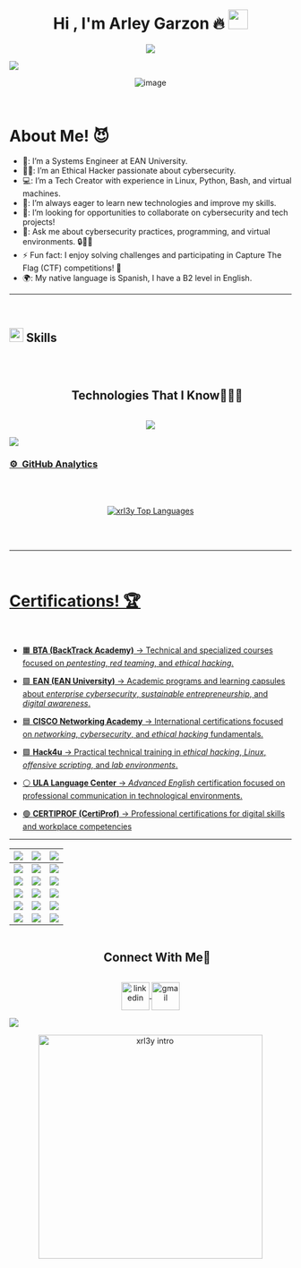 
<h1 align="center"><b>Hi , I'm Arley Garzon 🔥 </b><img src="https://media.giphy.com/media/hvRJCLFzcasrR4ia7z/giphy.gif" width="35"></h1>

<p align="center">
  <a href="https://github.com/DenverCoder1/readme-typing-svg">
    <img src="https://readme-typing-svg.herokuapp.com?font=Time+New+Roman&color=cyan&size=25&center=true&vCenter=true&width=600&height=100&lines=Cybersecurity+Enthusiast,;Ethical+Hacker,;Systems+Engineer,;Tech+Creator,;Passionate+Learner,;Innovative+Thinker,;Always+eager+to+learn+new+things..<3">
  </a>
</p>

<!--horizontal divider(gradiant)-->
<img src="https://user-images.githubusercontent.com/73097560/115834477-dbab4500-a447-11eb-908a-139a6edaec5c.gif">

<p align="center">
  <img src="https://github.com/user-attachments/assets/e0435811-b33e-433a-9144-5aabb3d0ef35" alt="image" />
</p>




<br>
<h1>About Me! 😈</h1>

- 🏫: I’m a Systems Engineer at EAN University.
- 🕵️‍♂️: I’m an Ethical Hacker passionate about cybersecurity.
- 💻: I’m a Tech Creator with experience in Linux, Python, Bash, and virtual machines.
- 🌱: I’m always eager to learn new technologies and improve my skills.
- 🤔: I’m looking for opportunities to collaborate on cybersecurity and tech projects! 
- 💬: Ask me about cybersecurity practices, programming, and virtual environments. 🔒👨‍💻
- ⚡ Fun fact: I enjoy solving challenges and participating in Capture The Flag (CTF) competitions! 🎯
- 🌍: My native language is Spanish, I have a B2 level in English.
<hr>
<br>




## <img src="https://media2.giphy.com/media/QssGEmpkyEOhBCb7e1/giphy.gif?cid=ecf05e47a0n3gi1bfqntqmob8g9aid1oyj2wr3ds3mg700bl&rid=giphy.gif" width ="25"><b> Skills</b>
<br>

<!--h1 without bottom border-->
<div id="user-content-toc">
  <ul align="center">
    <summary><h2 style="display: inline-block">Technologies That I Know👨🏻‍💻</h2></summary>
  </ul>
</div>
<!--tech stack icons-->
<p align="center">
  <a href="https://skillicons.dev">
    <img src="https://skillicons.dev/icons?i=linux,bash,powershell,py,html,css,js,docker,github,java,discord,vscode,postman,mysql,cpp,cloudflare,debian,kali,latex,obsidian,php,ubuntu&perline=14" />
</p>

<!--horizontal divider(gradiant)-->

<img src="https://user-images.githubusercontent.com/73097560/115834477-dbab4500-a447-11eb-908a-139a6edaec5c.gif">


### ⚙️ &nbsp;GitHub Analytics


<br />
<br />
<p align="center">
  <img src="https://github-readme-stats.vercel.app/api/top-langs/?username=xrl3y&layout=compact&theme=dark&bg_color=0A0A0A&cache_seconds=1800" alt="xrl3y Top Languages"/>
</p>
<br />







<br>
<hr>
<br>
<h1>Certifications! 🏆</h1>
<br>

- 🟧 **BTA (BackTrack Academy)** → Technical and specialized courses focused on *pentesting*, *red teaming*, and *ethical hacking*.

- 🟩 **EAN (EAN University)** → Academic programs and learning capsules about *enterprise cybersecurity*, *sustainable entrepreneurship*, and *digital awareness*.

- 🟦 **CISCO Networking Academy** → International certifications focused on *networking*, *cybersecurity*, and *ethical hacking* fundamentals.

- 🟪 **Hack4u** → Practical technical training in *ethical hacking*, *Linux*, *offensive scripting*, and *lab environments*.

- ⚪ **ULA Language Center** → *Advanced English* certification focused on professional communication in technological environments.

- 🟢 **CERTIPROF (CertiProf)** → Professional certifications for digital skills and workplace competencies

---
  

<div align="center">

| [![](https://img.shields.io/badge/Vulnerability%20Analysis%20-%20BTA-orange?style=for-the-badge)](https://raw.githubusercontent.com/tu_usuario/tu_repositorio/main/Certificates/AnalisisDeVulnerabilidades-BackTrackAcademy.jpg) | [![](https://img.shields.io/badge/Vulnerability%20Exploitation%20-%20BTA-orange?style=for-the-badge)](https://raw.githubusercontent.com/tu_usuario/tu_repositorio/main/Certificates/ExplotacionDeVulnerabilidades-BackTrackAcademy.jpg) | [![](https://img.shields.io/badge/Cyber%20Threat%20Intelligence%20-%20BTA-orange?style=for-the-badge)](https://raw.githubusercontent.com/tu_usuario/tu_repositorio/main/Certificates/InteligenciaDeAmenazasCiberneticas_BackTrackAcademy.jpg) |
|:---:|:---:|:---:|
| [![](https://img.shields.io/badge/Information%20Gathering%20-%20BTA-orange?style=for-the-badge)](https://raw.githubusercontent.com/tu_usuario/tu_repositorio/main/Certificates/RecoleccionDelInformacion-BackTrackAcademy.jpg) | [![](https://img.shields.io/badge/Remote%20Work%20Professional%20Certification%20-%20CERTIPROF-teal?style=for-the-badge)](https://raw.githubusercontent.com/tu_usuario/tu_repositorio/main/Certificates/Remote-Work-ProfessionalCertification-Certiprof.jpg) | [![](https://img.shields.io/badge/Web%20Hacking%20Challenges%20-%20BTA-orange?style=for-the-badge)](https://raw.githubusercontent.com/tu_usuario/tu_repositorio/main/Certificates/RetosHackingWeb-BackTrackAcademy.jpg) |
| [![](https://img.shields.io/badge/Wireshark%20for%20Pentesters%20-%20BTA-orange?style=for-the-badge)](https://raw.githubusercontent.com/tu_usuario/tu_repositorio/main/Certificates/WireSharkParaPentester-BackTrackAcademy.jpg) | [![](https://img.shields.io/badge/Phishing%20Capsule%20-%20EAN-green?style=for-the-badge)](https://raw.githubusercontent.com/tu_usuario/tu_repositorio/main/Certificates/Capsula%20(Phishing)_EAN.jpg) | [![](https://img.shields.io/badge/Sustainability%20%26%20Entrepreneurship%20-%20EAN-green?style=for-the-badge)](https://raw.githubusercontent.com/tu_usuario/tu_repositorio/main/Certificates/CertificadoSostenibilidadEmprendimientoSostenible_EAN.jpg) |
| [![](https://img.shields.io/badge/Cybersecurity%20Awareness%20-%20CERTIPROF-teal?style=for-the-badge)](https://raw.githubusercontent.com/tu_usuario/tu_repositorio/main/Certificates/Cibersecurity-Awareness-ProfessionalCertification_CertiProf.jpg) | [![](https://img.shields.io/badge/Enterprise%20Cybersecurity%20-%20EAN-green?style=for-the-badge)](https://raw.githubusercontent.com/tu_usuario/tu_repositorio/main/Certificates/Ciberseguridad%20Empresarial_EAN.jpg) | [![](https://img.shields.io/badge/Certified%20Ethical%20Hacker%20-%20CISCO-blue?style=for-the-badge)](https://raw.githubusercontent.com/tu_usuario/tu_repositorio/main/Certificates/Certified_Ethical_Hacker_CISCO.jpg) |
| [![](https://img.shields.io/badge/Introduction%20to%20Cybersecurity%20-%20CISCO-blue?style=for-the-badge)](https://raw.githubusercontent.com/tu_usuario/tu_repositorio/main/Certificates/Introduction_to_Cybersecurity_CISCO.jpg) | [![](https://img.shields.io/badge/Introduction%20to%20Hacking%20-%20Hack4u-purple?style=for-the-badge)](https://raw.githubusercontent.com/tu_usuario/tu_repositorio/main/Certificates/IntroduccionAlHacking_Hack4u.jpg) | [![](https://img.shields.io/badge/Introduction%20to%20Linux%20-%20Hack4u-purple?style=for-the-badge)](https://raw.githubusercontent.com/tu_usuario/tu_repositorio/main/Certificates/Introduction-a-Linux_Hack4u.io.jpg) |
| [![](https://img.shields.io/badge/Linux%20Environment%20Customization%20-%20Hack4u-purple?style=for-the-badge)](https://raw.githubusercontent.com/tu_usuario/tu_repositorio/main/Certificates/Personalizacion-de-Entorno-en-Linux_Hack4u.io.jpg) | [![](https://img.shields.io/badge/Offensive%20Python%20-%20Hack4u-purple?style=for-the-badge)](https://raw.githubusercontent.com/tu_usuario/tu_repositorio/main/Certificates/Python-Ofensivo_Hack4u.io.jpg) | [![](https://img.shields.io/badge/Advanced%20English%20-%20ULA-lightgrey?style=for-the-badge)](https://raw.githubusercontent.com/tu_usuario/tu_repositorio/main/Certificates/Advanced-English-Certificate_ULA.jpg) |

</div>





<!-- Connect with me -->
<!--h2 without bottom border-->
<div id="user-content-toc">
  <ul align="center">
    <summary><h2 style="display: inline-block">Connect With Me🤝</h2></summary>
  </ul>
</div>

<!--icons and links-->
<p align="center">
  <a href="https://www.linkedin.com/in/xrl3y/" target="blank">
    <img align="center" src="https://user-images.githubusercontent.com/88904952/234979284-68c11d7f-1acc-4f0c-ac78-044e1037d7b0.png" alt="linkedin" height="50" width="50" />
  </a>
  <a href="mailto:arstevgg132@gmail.com">
    <img align="center" src="https://skillicons.dev/icons?i=gmail&perline=14" alt="gmail" height="50" width="50" />
  </a>
</p>


<!--profile visit count
<div align="center">
  
[![](https://visitcount.itsvg.in/api?id=xrl3y&icon=3&color=6)](https://visitcount.itsvg.in)

  
</div>
-->


<!--horizontal divider(gradiant)-->
<img src="https://user-images.githubusercontent.com/73097560/115834477-dbab4500-a447-11eb-908a-139a6edaec5c.gif">

<p align="center">
  <img src="./xrl3y.gif" alt="xrl3y intro" width="400" />
</p>
